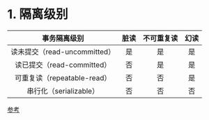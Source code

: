 # 1. 隔离级别
|         事务隔离级别         | 脏读 | 不可重复读 | 幻读 |
| :-------------------------: | :--: | :-------: | :-: |
| 读未提交（read-uncommitted） |  是  |    是     |  是  |
|  读已提交（read-committed）  |  否  |    是     |  是  |
| 可重复读（repeatable-read）  |  否  |    否     |  是  |
|    串行化（serializable）    |  否  |    否     |  否  |

[参考](https://www.cnblogs.com/wyaokai/p/10921323.html)